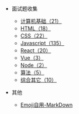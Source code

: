 * 面试题收集
  * [计算机基础（21）](basic-computer/index.md)
  * [HTML（18）](html/index.md)
  * [CSS（22）](css/index.md)
  * [Javascript（135）](javascript/index.md)
  * [React（20）](react/index.md)
  * [Vue（3）](vue/index.md)
  * [Node（2）](node/index.md)
  * [算法（5）](algorithm/index.md)
  * [综合其它（10）](synthesize/index.md)

* 其他
  * [Emoji自用-MarkDown](emoji.md)
